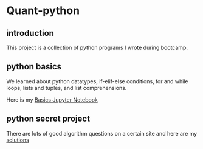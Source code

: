 # Quant-python

## introduction
This project is a collection of python programs I wrote during bootcamp.

## python basics
We learned about python datatypes, if-elif-else conditions, for and while loops, lists and tuples, and list comprehensions.

Here is my [Basics Jupyter Notebook](https://github.com/huicaikrz/Quant-python/blob/master/python-basics-notebook.ipynb)

## python secret project
There are lots of good algorithm questions on a certain site and here are my [solutions](https://github.com/huicaikrz/Quant-python/blob/master/python-secret-notebook.ipynb)

